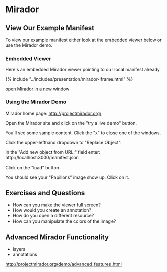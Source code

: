 # Mirador

## View Our Example Manifest

To view our example manifest either look at the embedded viewer below or use the Mirador demo.

### Embedded Viewer

Here's an embedded Mirador viewer pointing to our local manifest already.

{% include "../includes/presentation/mirador-iframe.html" %}

<a href="mirador-demo.html" target="_blank">open Mirador in a new window</a>

<!-- #todo:480 actually vendor the mirador viewer code into the workshop materials for offline use -->

<!-- #todo:490 Consider adding either an image with what Mirador ought to look like at this point or include another embed that points to the manifest we've created served up from this gitbook. -->

### Using the Mirador Demo

Mirador home page: http://projectmirador.org/

Open the Mirador site and click on the "try a live demo" button.

You'll see some sample content. Click the "x" to close one of the windows.

Click the upper-lefthand dropdown to "Replace Object".

In the "Add new object from URL:" field enter: http://localhost:3000/manifest.json

Click on the "load" button.

You should see your "Papillons" image show up. Click on it.

## Exercises and Questions

<!-- #backlog:100 Add more exercises and questions around Mirador -->
<!-- #backlog:360 consider adding the same questions for both Universal Viewer and Mirador -->

- How can you make the viewer full screen?
- How would you create an annotation?
- How do you open a different resource?
- How can you manipulate the colors of the image?

## Advanced Mirador Functionality

- layers
- annotations

http://projectmirador.org/demo/advanced_features.html
